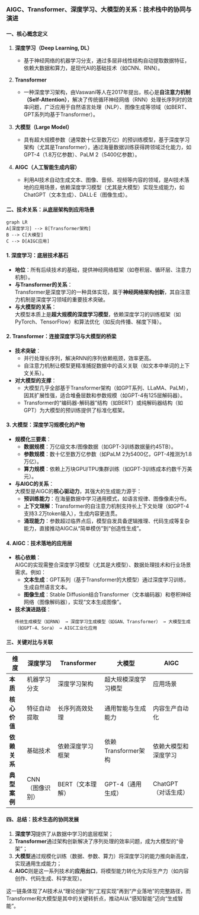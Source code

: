 
### AIGC、Transformer、深度学习、大模型的关系：技术栈中的协同与演进

#### **一、核心概念定义**
1. **深度学习（Deep Learning, DL）**  
   - 基于神经网络的机器学习分支，通过多层非线性结构自动提取数据特征，依赖大数据和算力，是现代AI的基础技术（如CNN、RNN）。

2. **Transformer**  
   - 一种深度学习架构，由Vaswani等人在2017年提出，核心是**自注意力机制（Self-Attention）**，解决了传统循环神经网络（RNN）处理长序列时的效率问题，广泛应用于自然语言处理（NLP）、图像生成等领域（如BERT、GPT系列均基于Transformer）。

3. **大模型（Large Model）**  
   - 具有超大规模参数（通常数十亿至数万亿）的预训练模型，基于深度学习架构（尤其是Transformer），通过海量数据训练获得跨领域泛化能力，如GPT-4（1.8万亿参数）、PaLM 2（5400亿参数）。

4. **AIGC（人工智能生成内容）**  
   - 利用AI技术自动生成文本、图像、音频、视频等内容的领域，是AI技术落地的应用场景，依赖深度学习模型（尤其是大模型）实现生成能力，如ChatGPT（文本生成）、DALL·E（图像生成）。


#### **二、技术关系：从底层架构到应用场景**
```mermaid
graph LR
A[深度学习] --> B[Transformer架构]
B --> C[大模型]
C --> D[AIGC应用]
```


#### **1. 深度学习：底层技术基石**
- **地位**：所有后续技术的基础，提供神经网络框架（如卷积层、循环层、注意力机制）。  
- **与Transformer的关系**：  
  Transformer是深度学习的一种具体实现，属于**神经网络架构创新**，其自注意力机制是深度学习领域的重要技术突破。  
- **与大模型的关系**：  
  大模型本质上是**超大规模的深度学习模型**，依赖深度学习的训练框架（如PyTorch、TensorFlow）和算法优化（如反向传播、梯度下降）。


#### **2. Transformer：连接深度学习与大模型的桥梁**
- **技术突破**：  
  - 并行处理长序列，解决RNN的序列依赖瓶颈，效率更高。  
  - 自注意力机制让模型更精准捕捉数据中的语义关联（如文本中单词的上下文关系）。  
- **对大模型的支撑**：  
  - 大模型几乎全部基于Transformer架构（如GPT系列、LLaMA、PaLM），因其扩展性强，适合堆叠层数和参数规模（如GPT-4有125层解码器）。  
  - Transformer的“编码器-解码器”结构（如BERT）或纯解码器结构（如GPT）为大模型的预训练提供了标准化框架。


#### **3. 大模型：深度学习规模化的产物**
- **规模化三要素**：  
  - **数据规模**：万亿级文本/图像数据（如GPT-3训练数据量约45TB）。  
  - **参数规模**：数十亿至数万亿参数（如PaLM 2为5400亿，GPT-4推测为1.8万亿）。  
  - **算力规模**：依赖上万块GPU/TPU集群训练（如GPT-3训练成本约数千万美元）。  
- **与AIGC的关系**：  
  大模型是AIGC的**核心驱动力**，其强大的生成能力源于：  
  - **预训练能力**：在海量数据中学习通用模式，如语言规律、图像像素分布。  
  - **上下文理解**：Transformer的自注意力机制支持长上下文处理（如GPT-4支持3.2万token输入），生成内容更连贯。  
  - **涌现能力**：参数超过临界点后，模型自发具备逻辑推理、代码生成等复杂能力，直接推动AIGC从“简单模仿”到“创造性生成”。


#### **4. AIGC：技术落地的应用层**
- **核心依赖**：  
  AIGC的实现需整合深度学习模型（尤其是大模型）、数据处理技术和行业场景需求。例如：  
  - **文本生成**：GPT系列（基于Transformer的大模型）通过深度学习训练，生成自然语言文本。  
  - **图像生成**：Stable Diffusion结合Transformer（文本编码器）和卷积神经网络（图像解码器），实现“文本生成图像”。  
- **技术演进路径**：  
  ```
  传统生成模型（如RNN） → 深度学习生成模型（如GAN、Transformer） → 大模型生成（如GPT-4、Sora） → AIGC工业化应用
  ```


#### **三、关键对比与关联**
| 维度         | 深度学习               | Transformer          | 大模型                 | AIGC                   |
|--------------|------------------------|----------------------|------------------------|------------------------|
| **本质**     | 机器学习分支           | 深度学习架构         | 超大规模深度学习模型   | 应用场景               |
| **核心价值** | 特征自动提取           | 长序列高效处理       | 通用智能与生成能力     | 内容生产自动化         |
| **依赖关系** | 基础技术               | 依赖深度学习框架     | 依赖Transformer架构     | 依赖大模型和深度学习   |
| **典型案例** | CNN（图像识别）        | BERT（文本理解）     | GPT-4（通用生成）      | ChatGPT（对话生成）    |


#### **四、总结：技术生态的协同发展**
1. **深度学习**提供了从数据中学习的底层框架；  
2. **Transformer**通过架构创新解决了序列处理的效率问题，成为大模型的“骨架”；  
3. **大模型**通过规模化训练（数据、参数、算力）将深度学习的能力推向新高度，实现通用生成能力；  
4. **AIGC**则是这一系列技术的**应用出口**，将模型能力转化为实际生产力（如内容创作、代码生成、科学发现）。  

这一链条体现了AI技术从“理论创新”到“工程实现”再到“产业落地”的完整路径，而Transformer和大模型是其中的关键转折点，推动AI从“感知智能”迈向“生成智能”。